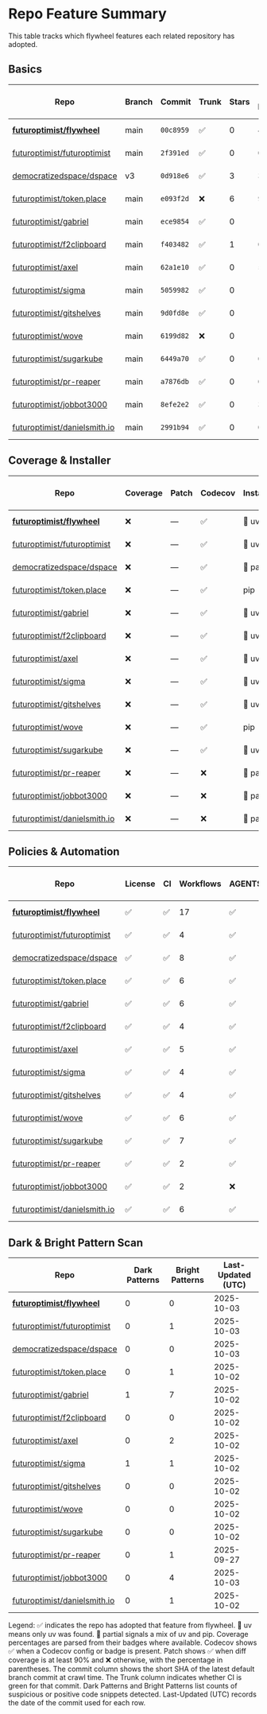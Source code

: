# Repo Feature Summary

This table tracks which flywheel features each related repository has adopted.

<!-- spellchecker: disable -->
## Basics
| Repo | Branch | Commit | Trunk | Stars | Open Issues | Last-Updated (UTC) |
| ---- | ------ | ------ | ----- | ----- | ----------- | ----------------- |
| **[futuroptimist/flywheel](https://github.com/futuroptimist/flywheel)** | main | `00c8959` | ✅ | 0 | 4 | 2025-10-03 |
| [futuroptimist/futuroptimist](https://github.com/futuroptimist/futuroptimist) | main | `2f391ed` | ✅ | 0 | 0 | 2025-10-03 |
| [democratizedspace/dspace](https://github.com/democratizedspace/dspace) | v3 | `0d918e6` | ✅ | 3 | 37 | 2025-10-03 |
| [futuroptimist/token.place](https://github.com/futuroptimist/token.place) | main | `e093f2d` | ❌ | 6 | 9 | 2025-10-02 |
| [futuroptimist/gabriel](https://github.com/futuroptimist/gabriel) | main | `ece9854` | ✅ | 0 | 1 | 2025-10-02 |
| [futuroptimist/f2clipboard](https://github.com/futuroptimist/f2clipboard) | main | `f403482` | ✅ | 1 | 0 | 2025-10-02 |
| [futuroptimist/axel](https://github.com/futuroptimist/axel) | main | `62a1e10` | ✅ | 0 | 5 | 2025-10-02 |
| [futuroptimist/sigma](https://github.com/futuroptimist/sigma) | main | `5059982` | ✅ | 0 | 1 | 2025-10-02 |
| [futuroptimist/gitshelves](https://github.com/futuroptimist/gitshelves) | main | `9d0fd8e` | ✅ | 0 | 1 | 2025-10-02 |
| [futuroptimist/wove](https://github.com/futuroptimist/wove) | main | `6199d82` | ❌ | 0 | 1 | 2025-10-02 |
| [futuroptimist/sugarkube](https://github.com/futuroptimist/sugarkube) | main | `6449a70` | ✅ | 0 | 0 | 2025-10-02 |
| [futuroptimist/pr-reaper](https://github.com/futuroptimist/pr-reaper) | main | `a7876db` | ✅ | 0 | 0 | 2025-09-27 |
| [futuroptimist/jobbot3000](https://github.com/futuroptimist/jobbot3000) | main | `8efe2e2` | ✅ | 0 | 3 | 2025-10-03 |
| [futuroptimist/danielsmith.io](https://github.com/futuroptimist/danielsmith.io) | main | `2991b94` | ✅ | 0 | 0 | 2025-10-02 |

## Coverage & Installer
| Repo | Coverage | Patch | Codecov | Installer | Last-Updated (UTC) |
| ---- | -------- | ----- | ------- | --------- | ----------------- |
| **[futuroptimist/flywheel](https://github.com/futuroptimist/flywheel)** | ❌ | — | ✅ | 🚀 uv | 2025-10-03 |
| [futuroptimist/futuroptimist](https://github.com/futuroptimist/futuroptimist) | ❌ | — | ✅ | 🚀 uv | 2025-10-03 |
| [democratizedspace/dspace](https://github.com/democratizedspace/dspace) | ❌ | — | ✅ | 🔶 partial | 2025-10-03 |
| [futuroptimist/token.place](https://github.com/futuroptimist/token.place) | ❌ | — | ✅ | pip | 2025-10-02 |
| [futuroptimist/gabriel](https://github.com/futuroptimist/gabriel) | ❌ | — | ✅ | 🚀 uv | 2025-10-02 |
| [futuroptimist/f2clipboard](https://github.com/futuroptimist/f2clipboard) | ❌ | — | ✅ | 🚀 uv | 2025-10-02 |
| [futuroptimist/axel](https://github.com/futuroptimist/axel) | ❌ | — | ✅ | 🚀 uv | 2025-10-02 |
| [futuroptimist/sigma](https://github.com/futuroptimist/sigma) | ❌ | — | ✅ | 🚀 uv | 2025-10-02 |
| [futuroptimist/gitshelves](https://github.com/futuroptimist/gitshelves) | ❌ | — | ✅ | 🚀 uv | 2025-10-02 |
| [futuroptimist/wove](https://github.com/futuroptimist/wove) | ❌ | — | ✅ | pip | 2025-10-02 |
| [futuroptimist/sugarkube](https://github.com/futuroptimist/sugarkube) | ❌ | — | ✅ | 🚀 uv | 2025-10-02 |
| [futuroptimist/pr-reaper](https://github.com/futuroptimist/pr-reaper) | ❌ | — | ❌ | 🔶 partial | 2025-09-27 |
| [futuroptimist/jobbot3000](https://github.com/futuroptimist/jobbot3000) | ❌ | — | ❌ | 🔶 partial | 2025-10-03 |
| [futuroptimist/danielsmith.io](https://github.com/futuroptimist/danielsmith.io) | ❌ | — | ❌ | 🔶 partial | 2025-10-02 |

## Policies & Automation
| Repo | License | CI | Workflows | AGENTS.md | Code of Conduct | Contributing | Pre-commit | Last-Updated (UTC) |
| ---- | ------- | -- | --------- | --------- | --------------- | ------------ | ---------- | ----------------- |
| **[futuroptimist/flywheel](https://github.com/futuroptimist/flywheel)** | ✅ | ✅ | 17 | ✅ | ✅ | ✅ | ✅ | 2025-10-03 |
| [futuroptimist/futuroptimist](https://github.com/futuroptimist/futuroptimist) | ✅ | ✅ | 4 | ✅ | ✅ | ✅ | ✅ | 2025-10-03 |
| [democratizedspace/dspace](https://github.com/democratizedspace/dspace) | ✅ | ✅ | 8 | ✅ | ✅ | ✅ | ✅ | 2025-10-03 |
| [futuroptimist/token.place](https://github.com/futuroptimist/token.place) | ✅ | ✅ | 6 | ✅ | ✅ | ✅ | ✅ | 2025-10-02 |
| [futuroptimist/gabriel](https://github.com/futuroptimist/gabriel) | ✅ | ✅ | 6 | ✅ | ✅ | ✅ | ✅ | 2025-10-02 |
| [futuroptimist/f2clipboard](https://github.com/futuroptimist/f2clipboard) | ✅ | ✅ | 4 | ✅ | ✅ | ✅ | ✅ | 2025-10-02 |
| [futuroptimist/axel](https://github.com/futuroptimist/axel) | ✅ | ✅ | 5 | ✅ | ✅ | ✅ | ✅ | 2025-10-02 |
| [futuroptimist/sigma](https://github.com/futuroptimist/sigma) | ✅ | ✅ | 4 | ✅ | ✅ | ✅ | ✅ | 2025-10-02 |
| [futuroptimist/gitshelves](https://github.com/futuroptimist/gitshelves) | ✅ | ✅ | 4 | ✅ | ❌ | ❌ | ❌ | 2025-10-02 |
| [futuroptimist/wove](https://github.com/futuroptimist/wove) | ✅ | ✅ | 6 | ✅ | ✅ | ✅ | ✅ | 2025-10-02 |
| [futuroptimist/sugarkube](https://github.com/futuroptimist/sugarkube) | ✅ | ✅ | 7 | ✅ | ✅ | ✅ | ✅ | 2025-10-02 |
| [futuroptimist/pr-reaper](https://github.com/futuroptimist/pr-reaper) | ✅ | ✅ | 2 | ✅ | ✅ | ✅ | ❌ | 2025-09-27 |
| [futuroptimist/jobbot3000](https://github.com/futuroptimist/jobbot3000) | ✅ | ✅ | 2 | ❌ | ❌ | ❌ | ❌ | 2025-10-03 |
| [futuroptimist/danielsmith.io](https://github.com/futuroptimist/danielsmith.io) | ✅ | ✅ | 6 | ✅ | ❌ | ❌ | ✅ | 2025-10-02 |

## Dark & Bright Pattern Scan
| Repo | Dark Patterns | Bright Patterns | Last-Updated (UTC) |
| ---- | ------------- | --------------- | ----------------- |
| **[futuroptimist/flywheel](https://github.com/futuroptimist/flywheel)** | 0 | 0 | 2025-10-03 |
| [futuroptimist/futuroptimist](https://github.com/futuroptimist/futuroptimist) | 0 | 1 | 2025-10-03 |
| [democratizedspace/dspace](https://github.com/democratizedspace/dspace) | 0 | 0 | 2025-10-03 |
| [futuroptimist/token.place](https://github.com/futuroptimist/token.place) | 0 | 1 | 2025-10-02 |
| [futuroptimist/gabriel](https://github.com/futuroptimist/gabriel) | 1 | 7 | 2025-10-02 |
| [futuroptimist/f2clipboard](https://github.com/futuroptimist/f2clipboard) | 0 | 0 | 2025-10-02 |
| [futuroptimist/axel](https://github.com/futuroptimist/axel) | 0 | 2 | 2025-10-02 |
| [futuroptimist/sigma](https://github.com/futuroptimist/sigma) | 1 | 1 | 2025-10-02 |
| [futuroptimist/gitshelves](https://github.com/futuroptimist/gitshelves) | 0 | 0 | 2025-10-02 |
| [futuroptimist/wove](https://github.com/futuroptimist/wove) | 0 | 0 | 2025-10-02 |
| [futuroptimist/sugarkube](https://github.com/futuroptimist/sugarkube) | 0 | 0 | 2025-10-02 |
| [futuroptimist/pr-reaper](https://github.com/futuroptimist/pr-reaper) | 0 | 1 | 2025-09-27 |
| [futuroptimist/jobbot3000](https://github.com/futuroptimist/jobbot3000) | 0 | 4 | 2025-10-03 |
| [futuroptimist/danielsmith.io](https://github.com/futuroptimist/danielsmith.io) | 0 | 1 | 2025-10-02 |

Legend: ✅ indicates the repo has adopted that feature from flywheel. 🚀 uv means only uv was found. 🔶 partial signals a mix of uv and pip.
Coverage percentages are parsed from their badges where available. Codecov shows ✅ when a Codecov config or badge is present. Patch shows ✅ when diff coverage is at least 90% and ❌ otherwise, with the percentage in parentheses.
The commit column shows the short SHA of the latest default branch commit at crawl time. The Trunk column indicates whether CI is green for that commit. Dark Patterns and Bright Patterns list counts of suspicious or positive code snippets detected.
Last-Updated (UTC) records the date of the commit used for each row.
